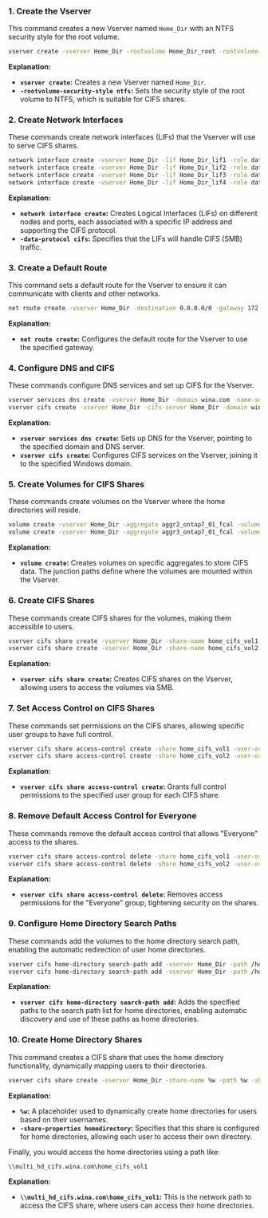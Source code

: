 ### 1. Create the Vserver

This command creates a new Vserver named `Home_Dir` with an NTFS security style for the root volume.

```bash
vserver create -vserver Home_Dir -rootvolume Home_Dir_root -rootvolume-security-style ntfs
```

**Explanation:**
- **`vserver create`:** Creates a new Vserver named `Home_Dir`.
- **`-rootvolume-security-style ntfs`:** Sets the security style of the root volume to NTFS, which is suitable for CIFS shares.

### 2. Create Network Interfaces

These commands create network interfaces (LIFs) that the Vserver will use to serve CIFS shares.

```bash
network interface create -vserver Home_Dir -lif Home_Dir_lif1 -role data -data-protocol cifs -home-node ontap7-01 -home-port e0g -address 172.16.0.21 -netmask-length 19
network interface create -vserver Home_Dir -lif Home_Dir_lif2 -role data -data-protocol cifs -home-node ontap7-02 -home-port e0h -address 172.16.0.22 -netmask-length 19
network interface create -vserver Home_Dir -lif Home_Dir_lif3 -role data -data-protocol cifs -home-node ontap7-01 -home-port e0g -address 172.16.0.23 -netmask-length 19
network interface create -vserver Home_Dir -lif Home_Dir_lif4 -role data -data-protocol cifs -home-node ontap7-02 -home-port e0h -address 172.16.0.24 -netmask-length 19
```

**Explanation:**
- **`network interface create`:** Creates Logical Interfaces (LIFs) on different nodes and ports, each associated with a specific IP address and supporting the CIFS protocol.
- **`-data-protocol cifs`:** Specifies that the LIFs will handle CIFS (SMB) traffic.

### 3. Create a Default Route

This command sets a default route for the Vserver to ensure it can communicate with clients and other networks.

```bash
net route create -vserver Home_Dir -destination 0.0.0.0/0 -gateway 172.16.0.1
```

**Explanation:**
- **`net route create`:** Configures the default route for the Vserver to use the specified gateway.

### 4. Configure DNS and CIFS

These commands configure DNS services and set up CIFS for the Vserver.

```bash
vserver services dns create -vserver Home_Dir -domain wina.com -name-server 172.16.96.10
vserver cifs create -vserver Home_Dir -cifs-server Home_Dir -domain wina.com
```

**Explanation:**
- **`vserver services dns create`:** Sets up DNS for the Vserver, pointing to the specified domain and DNS server.
- **`vserver cifs create`:** Configures CIFS services on the Vserver, joining it to the specified Windows domain.

### 5. Create Volumes for CIFS Shares

These commands create volumes on the Vserver where the home directories will reside.

```bash
volume create -vserver Home_Dir -aggregate aggr2_ontap7_01_fcal -volume home_cifs_vol1 -size 50MB -junction-path /home_cifs_vol1 
volume create -vserver Home_Dir -aggregate aggr3_ontap7_01_fcal -volume home_cifs_vol2 -size 50MB -junction-path /home_cifs_vol2 
```

**Explanation:**
- **`volume create`:** Creates volumes on specific aggregates to store CIFS data. The junction paths define where the volumes are mounted within the Vserver.

### 6. Create CIFS Shares

These commands create CIFS shares for the volumes, making them accessible to users.

```bash
vserver cifs share create -vserver Home_Dir -share-name home_cifs_vol1 -path /home_cifs_vol1
vserver cifs share create -vserver Home_Dir -share-name home_cifs_vol2 -path /home_cifs_vol2
```

**Explanation:**
- **`vserver cifs share create`:** Creates CIFS shares on the Vserver, allowing users to access the volumes via SMB.

### 7. Set Access Control on CIFS Shares

These commands set permissions on the CIFS shares, allowing specific user groups to have full control.

```bash
vserver cifs share access-control create -share home_cifs_vol1 -user-or-group "Home Dir Users" -permission Full_Control -vserver Home_Dir
vserver cifs share access-control create -share home_cifs_vol2 -user-or-group "Home Dir Users" -permission Full_Control -vserver Home_Dir
```

**Explanation:**
- **`vserver cifs share access-control create`:** Grants full control permissions to the specified user group for each CIFS share.

### 8. Remove Default Access Control for Everyone

These commands remove the default access control that allows "Everyone" access to the shares.

```bash
vserver cifs share access-control delete -share home_cifs_vol1 -user-or-group Everyone -vserver Home_Dir
vserver cifs share access-control delete -share home_cifs_vol2 -user-or-group Everyone -vserver Home_Dir
```

**Explanation:**
- **`vserver cifs share access-control delete`:** Removes access permissions for the "Everyone" group, tightening security on the shares.

### 9. Configure Home Directory Search Paths

These commands add the volumes to the home directory search path, enabling the automatic redirection of user home directories.

```bash
vserver cifs home-directory search-path add -vserver Home_Dir -path /home_cifs_vol1
vserver cifs home-directory search-path add -vserver Home_Dir -path /home_cifs_vol2
```

**Explanation:**
- **`vserver cifs home-directory search-path add`:** Adds the specified paths to the search path list for home directories, enabling automatic discovery and use of these paths as home directories.

### 10. Create Home Directory Shares

This command creates a CIFS share that uses the home directory functionality, dynamically mapping users to their directories.

```bash
vserver cifs share create -vserver Home_Dir -share-name %w -path %w -share-properties homedirectory
```

**Explanation:**
- **`%w`:** A placeholder used to dynamically create home directories for users based on their usernames.
- **`-share-properties homedirectory`:** Specifies that this share is configured for home directories, allowing each user to access their own directory.

Finally, you would access the home directories using a path like:

```bash
\\multi_hd_cifs.wina.com\home_cifs_vol1
```

**Explanation:**
- **`\\multi_hd_cifs.wina.com\home_cifs_vol1`:** This is the network path to access the CIFS share, where users can access their home directories.
